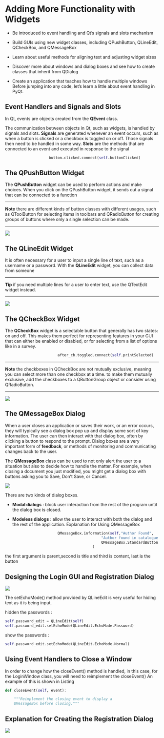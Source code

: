 Adding More Functionality with Widgets
======================================

* Be introduced to event handling and Qt’s signals and slots mechanism

* Build GUIs using new widget classes, including QPushButton, QLineEdit, QCheckBox, and QMessageBox

* Learn about useful methods for aligning text and adjusting widget sizes

* Discover more about windows and dialog boxes and see how to create classes that inherit from QDialog

* Create an application that teaches how to handle multiple windows Before jumping into any code, let’s learn a little about event handling in PyQt.


Event Handlers and Signals and Slots
------------------------------------


 In Qt, events are objects created from the **QEvent** class.
 
 The communication between objects in Qt, such as widgets, is handled by signals and slots. **Signals** are generated whenever an event occurs, such as when a button is clicked or a checkbox is toggled on or off. Those signals then need to be handled in some way. **Slots** are the methods that are connected to an event and executed in response to the signal

```python
                    button.clicked.connect(self.buttonClicked)
```



The QPushButton Widget
----------------------

The **QPushButton** widget can be used to perform actions and make choices. When you click on the QPushButton widget, it sends out a signal that can be connected to a function


___________________________________________________________________________
**Note** there are different kinds of button classes with different usages, 
such as QToolButton for selecting items in toolbars and QRadioButton for 
creating groups of buttons where only a single selection can be made.
___________________________________________________________________________

![](https://github.com/JohnHe12/pyqt6/blob/main/chapter%20III/image/push_3.png)

The QLineEdit Widget
--------------------

It is often necessary for a user to input a single line of text, such as a username or a password. With the **QLineEdit** widget, you can collect data from someone

___________________________________________________________________________
**Tip** if you need multiple lines for a user to enter text, 
use the QTextEdit widget instead.
___________________________________________________________________________

![](https://github.com/JohnHe12/pyqt6/blob/main/chapter%20III/image/lineEdit.png)


The QCheckBox Widget
--------------------

The **QCheckBox** widget is a selectable button that generally has two states: on and off. This makes them perfect for representing features in your GUI that can either be enabled or disabled, or for selecting from a list of options like in a survey.

```python
                        after_cb.toggled.connect(self.printSelected)
```
___________________________________________________________________________
**Note** the checkboxes in QCheckBox are not mutually exclusive, 
meaning you can select more than one checkbox at a time. 
to make them mutually exclusive, add the checkboxes to a QButtonGroup object 
or consider using QRadioButton.
___________________________________________________________________________
![](https://github.com/JohnHe12/pyqt6/blob/main/chapter%20III/image/checkBox.png)


## The QMessageBox Dialog

When a user closes an application or saves their work, or an error occurs, they will typically see a dialog box pop up and display some sort of key information. The user can then interact with that dialog box, often by clicking a button to respond to the prompt. Dialog boxes are a very important form of **feedback**, or methods of monitoring and communicating changes back to the user.

The **QMessageBox** class can be used to not only alert the user to a situation but also to decide how to handle the matter. For example, when closing a document you just modified, you might get a dialog box with buttons asking you to Save, Don’t Save, or Cancel. 

![](https://github.com/JohnHe12/pyqt6/blob/main/chapter%20III/image/QMessageBox.png)

There are two kinds of dialog boxes. 
* **Modal dialogs**  :   block user interaction from the rest of the program until the dialog box is closed. 

* **Modeless dialogs** : allow the user to interact with both the dialog and the rest of the application.
                         Explanation for Using QMessageBox


```python
                        QMessageBox.information(self,"Author Found",
                                            "Author found in catalogue!",
                                            QMessageBox.StandardButton.Ok
                                        )  

```
the first argument is parent,second is title and third is content, last is the button


## Designing the Login GUI and Registration Dialog

![](https://github.com/JohnHe12/pyqt6/blob/main/chapter%20III/image/login.png)

The setEchoMode() method provided by QLineEdit is very useful for hiding text as it is being input. 

hidden the passwords : 
```python
self.password_edit = QLineEdit(self)
self.password_edit.setEchoMode(QLineEdit.EchoMode.Password)
```

show the passwords :

```python
self.password_edit.setEchoMode(QLineEdit.EchoMode.Normal)
```

## Using Event Handlers to Close a Window

In order to change how the closeEvent() method is handled, 
in this case, for the LoginWindow class, you will need to reimplement the closeEvent()
An example of this is shown in Listing

```python
def closeEvent(self, event):

    """Reimplement the closing event to display a
    QMessageBox before closing."""
```

## Explanation for Creating the Registration Dialog

![](https://github.com/JohnHe12/pyqt6/blob/main/chapter%20III/image/registration.png)